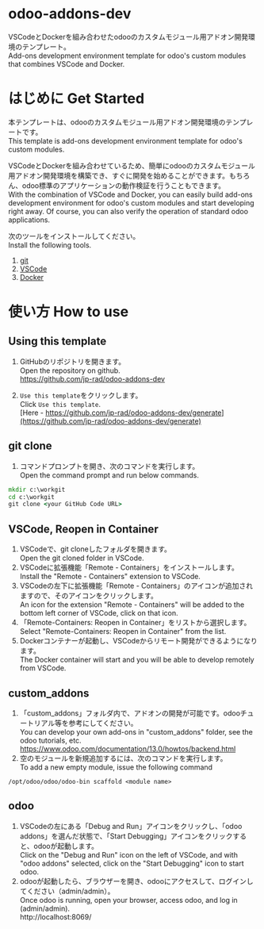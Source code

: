 # odoo-addons-dev
VSCodeとDockerを組み合わせたodooのカスタムモジュール用アドオン開発環境のテンプレート。  
Add-ons development environment template for odoo's custom modules that combines VSCode and Docker.  


# はじめに Get Started

本テンプレートは、odooのカスタムモジュール用アドオン開発環境のテンプレートです。  
This template is add-ons development environment template for odoo's custom modules.

VSCodeとDockerを組み合わせているため、簡単にodooのカスタムモジュール用アドオン開発環境を構築でき、すぐに開発を始めることができます。もちろん、odoo標準のアプリケーションの動作検証を行うこともできます。  
With the combination of VSCode and Docker, you can easily build add-ons development environment for odoo's custom modules and start developing right away. Of course, you can also verify the operation of standard odoo applications.

次のツールをインストールしてください。  
Install the following tools.  

1. [git](https://git-scm.com/)
1. [VSCode](https://code.visualstudio.com/download)
1. [Docker](https://www.docker.com/)


# 使い方 How to use

## Using this template

1. GitHubのリポジトリを開きます。  
   Open the repository on github.  
   https://github.com/jp-rad/odoo-addons-dev

1. `Use this template`をクリックします。  
   Click `Use this template`.  
   [Here - https://github.com/jp-rad/odoo-addons-dev/generate](https://github.com/jp-rad/odoo-addons-dev/generate)


## git clone

1. コマンドプロンプトを開き、次のコマンドを実行します。  
Open the command prompt and run below commands.

```CommandPrompt.cmd
mkdir c:\workgit
cd c:\workgit
git clone <your GitHub Code URL>
```

## VSCode, Reopen in Container

1. VSCodeで、git cloneしたフォルダを開きます。  
Open the git cloned folder in VSCode.  
1. VSCodeに拡張機能「Remote - Containers」をインストールします。  
Install the "Remote - Containers" extension to VSCode.
1. VSCodeの左下に拡張機能「Remote - Containers」のアイコンが追加されますので、そのアイコンをクリックします。  
An icon for the extension "Remote - Containers" will be added to the bottom left corner of VSCode, click on that icon.  
1. 「Remote-Containers: Reopen in Container」をリストから選択します。  
Select "Remote-Containers: Reopen in Container" from the list.
1. Dockerコンテナーが起動し、VSCodeからリモート開発ができるようになります。  
The Docker container will start and you will be able to develop remotely from VSCode.


## custom_addons

1. 「custom_addons」フォルダ内で、アドオンの開発が可能です。odooチュートリアル等を参考にしてください。  
You can develop your own add-ons in "custom_addons" folder, see the odoo tutorials, etc.  
https://www.odoo.com/documentation/13.0/howtos/backend.html
1. 空のモジュールを新規追加するには、次のコマンドを実行します。  
To add a new empty module, issue the following command
```
/opt/odoo/odoo/odoo-bin scaffold <module name>
```

## odoo

1. VSCodeの左にある「Debug and Run」アイコンをクリックし、「odoo addons」を選んだ状態で、「Start Debugging」アイコンをクリックすると、odooが起動します。  
Click on the "Debug and Run" icon on the left of VSCode, and with "odoo addons" selected, click on the "Start Debugging" icon to start odoo.
1. odooが起動したら、ブラウザーを開き、odooにアクセスして、ログインしてください（admin/admin）。  
Once odoo is running, open your browser, access odoo, and log in (admin/admin).  
http://localhost:8069/

